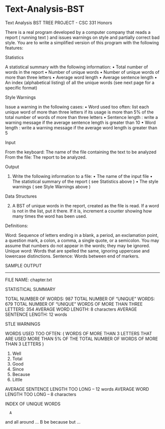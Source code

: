 # Text-Analysis-BST
Text Analysis BST 
TREE PROJECT - CSC 331 Honors

There is a real program developed by a computer company that reads a report ( running text ) and issues warnings on style and partially correct bad style. You are to write a simplified version of this program with the following features:

Statistics

A statistical summary with the following information:
•	Total number of words in the report
•	Number of unique words
•	Number of unique words of more than three letters
•	Average word length 
•	Average sentence length
•	An index (alphabetical listing) of all the unique words (see next page for a specific format) 

Style Warnings

Issue a warning in the following cases:
•	Word used too often: list each unique word of more than three letters if its usage is more than 5% of the total number of words of more than three letters
•	Sentence length : write a warning message if the average sentence length is greater than 10
•	Word length : write a warning message if the average word length is greater than 5

Input

From the keyboard:  The name of the file containing the text to be analyzed
From the file:  The report to be analyzed. 

Output

1. Write the following information to a file:
•	The name of the input file
•	The statistical summary of the report ( see Statistics above )
•	The style warnings ( see Style Warnings above )

Data Structures

2. A BST of unique words in the report, created as the file is read. If a word is not in the list, put it there. If it is, increment a counter showing how many times the word has been used.

Definitions:

Word: Sequence of letters ending in a blank, a period, an exclamation point, a question mark, a colon, a comma, a single quote, or a semicolon. You may assume that numbers do not appear in the words; they may be ignored.
Unique word: Words that are spelled the same, ignoring uppercase and lowercase distinctions.
Sentence: Words between end of markers.

SAMPLE OUTPUT

_________________________________________________________________________


FILE NAME: chapter.txt

STATISTICAL SUMMARY

TOTAL NUMBER OF WORDS: 987
TOTAL NUMBER OF “UNIQUE” WORDS: 679
TOTAL NUMBER OF “UNIQUE” WORDS OF MORE THAN THREE LETTERS: 354
AVERAGE WORD LENGTH: 8 characters 
AVERAGE SENTENCE LENGTH: 12 words

STLE WARNINGS

WORDS USED TOO OFTEN: (  WORDS OF MORE THAN 3 LETTERS THAT ARE USED MORE THAN 5% OF THE TOTAL NUMBER   OF WORDS OF MORE THAN 3 LETTERS )

1) Well
2) Total
3) Good
4) Since
5) Because
6) Little 

AVERAGE SENTENCE LENGTH TOO LONG – 12 words
AVERAGE WORD LENGTH TOO LONG – 8 characters 

INDEX OF UNIQUE WORDS

      A
and
all
around
…
     B
be
because
but
…
<!-- ![image](https://user-images.githubusercontent.com/76651649/116136979-b171b580-a6db-11eb-8e72-662248b0cec5.png) -->
